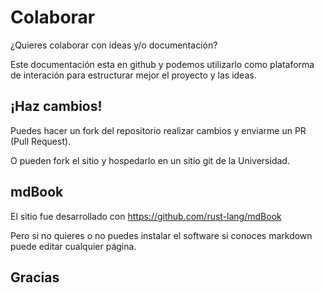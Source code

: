 # Colaborar

¿Quieres colaborar con ideas y/o documentación?

Este documentación esta en github y podemos utilizarlo como plataforma de interación para estructurar mejor el proyecto y las ideas.

## ¡Haz cambios!

Puedes hacer un fork del repositorio realizar cambios y enviarme un PR (Pull Request).

O pueden fork el sitio y hospedarlo en un sitio git de la Universidad.

## mdBook

El sitio fue desarrollado con <https://github.com/rust-lang/mdBook>

Pero si no quieres o no puedes instalar el software si conoces markdown puede editar cualquier página.

## Gracias
